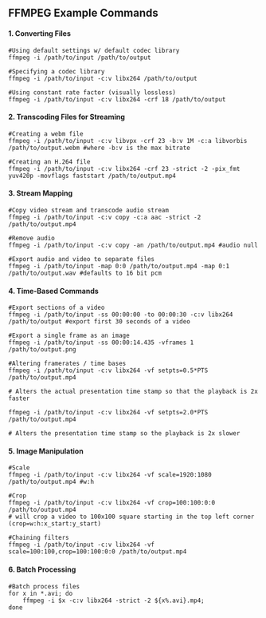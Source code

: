 ## FFMPEG Example Commands

#### 1. Converting Files

	#Using default settings w/ default codec library
	ffmpeg -i /path/to/input /path/to/output

	#Specifying a codec library
	ffmpeg -i /path/to/input -c:v libx264 /path/to/output

	#Using constant rate factor (visually lossless)
	ffmpeg -i /path/to/input -c:v libx264 -crf 18 /path/to/output


#### 2. Transcoding Files for Streaming

	#Creating a webm file
	ffmpeg -i /path/to/input -c:v libvpx -crf 23 -b:v 1M -c:a libvorbis /path/to/output.webm #where -b:v is the max bitrate

	#Creating an H.264 file
	ffmpeg -i /path/to/input -c:v libx264 -crf 23 -strict -2 -pix_fmt yuv420p -movflags faststart /path/to/output.mp4

#### 3. Stream Mapping

	#Copy video stream and transcode audio stream
	ffmpeg -i /path/to/input -c:v copy -c:a aac -strict -2 /path/to/output.mp4

	#Remove audio
	ffmpeg -i /path/to/input -c:v copy -an /path/to/output.mp4 #audio null

	#Export audio and video to separate files
	ffmpeg -i /path/to/input -map 0:0 /path/to/output.mp4 -map 0:1 /path/to/output.wav #defaults to 16 bit pcm

#### 4. Time-Based Commands

	#Export sections of a video
	ffmpeg -i /path/to/input -ss 00:00:00 -to 00:00:30 -c:v libx264 /path/to/output #export first 30 seconds of a video

	#Export a single frame as an image
	ffmpeg -i /path/to/input -ss 00:00:14.435 -vframes 1 /path/to/output.png

	#Altering framerates / time bases
	ffmpeg -i /path/to/input -c:v libx264 -vf setpts=0.5*PTS /path/to/output.mp4

	# Alters the actual presentation time stamp so that the playback is 2x faster

	ffmpeg -i /path/to/input -c:v libx264 -vf setpts=2.0*PTS /path/to/output.mp4

	# Alters the presentation time stamp so the playback is 2x slower

#### 5. Image Manipulation

	#Scale
	ffmpeg -i /path/to/input -c:v libx264 -vf scale=1920:1080 /path/to/output.mp4 #w:h

	#Crop
	ffmpeg -i /path/to/input -c:v libx264 -vf crop=100:100:0:0 /path/to/output.mp4
	# will crop a video to 100x100 square starting in the top left corner (crop=w:h:x_start:y_start)

	#Chaining filters
	ffmpeg -i /path/to/input -c:v libx264 -vf scale=100:100,crop=100:100:0:0 /path/to/output.mp4

#### 6. Batch Processing

	#Batch process files
	for x in *.avi; do
		ffmpeg -i $x -c:v libx264 -strict -2 ${x%.avi}.mp4;
	done
